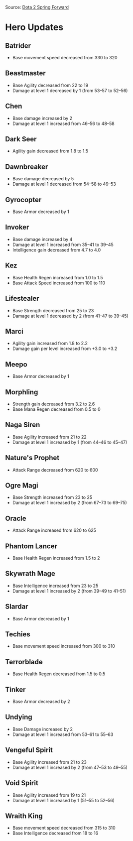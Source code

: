 Source: [Dota 2 Spring Forward](https://www.dota2.com/springforward2025)

# Hero Updates

## Batrider

- Base movement speed decreased from 330 to 320

## Beastmaster

- Base Agility decreased from 22 to 19
- Damage at level 1 decreased by 1 (from 53–57 to 52–56)

## Chen

- Base damage increased by 2
- Damage at level 1 increased from 46–56 to 48–58

## Dark Seer

- Agility gain decreased from 1.8 to 1.5

## Dawnbreaker

- Base damage decreased by 5
- Damage at level 1 decreased from 54–58 to 49–53

## Gyrocopter

- Base Armor decreased by 1

## Invoker

- Base damage increased by 4
- Damage at level 1 increased from 35–41 to 39–45
- Intelligence gain decreased from 4.7 to 4.0

## Kez

- Base Health Regen increased from 1.0 to 1.5
- Base Attack Speed increased from 100 to 110

## Lifestealer

- Base Strength decreased from 25 to 23
- Damage at level 1 decreased by 2 (from 41–47 to 39–45)

## Marci

- Agility gain increased from 1.8 to 2.2
- Damage gain per level increased from +3.0 to +3.2

## Meepo

- Base Armor decreased by 1

## Morphling

- Strength gain decreased from 3.2 to 2.6
- Base Mana Regen decreased from 0.5 to 0

## Naga Siren

- Base Agility increased from 21 to 22
- Damage at level 1 increased by 1 (from 44–46 to 45–47)

## Nature's Prophet

- Attack Range decreased from 620 to 600

## Ogre Magi

- Base Strength increased from 23 to 25
- Damage at level 1 increased by 2 (from 67–73 to 69–75)

## Oracle

- Attack Range increased from 620 to 625

## Phantom Lancer

- Base Health Regen increased from 1.5 to 2

## Skywrath Mage

- Base Intelligence increased from 23 to 25
- Damage at level 1 increased by 2 (from 39–49 to 41–51)

## Slardar

- Base Armor decreased by 1

## Techies

- Base movement speed increased from 300 to 310

## Terrorblade

- Base Health Regen decreased from 1.5 to 0.5

## Tinker

- Base Armor decreased by 2

## Undying

- Base Damage increased by 2
- Damage at level 1 increased from 53–61 to 55–63

## Vengeful Spirit

- Base Agility increased from 21 to 23
- Damage at level 1 increased by 2 (from 47–53 to 49–55)

## Void Spirit

- Base Agility increased from 19 to 21
- Damage at level 1 increased by 1 (51–55 to 52–56)

## Wraith King

- Base movement speed decreased from 315 to 310
- Base Intelligence decreased from 18 to 16
